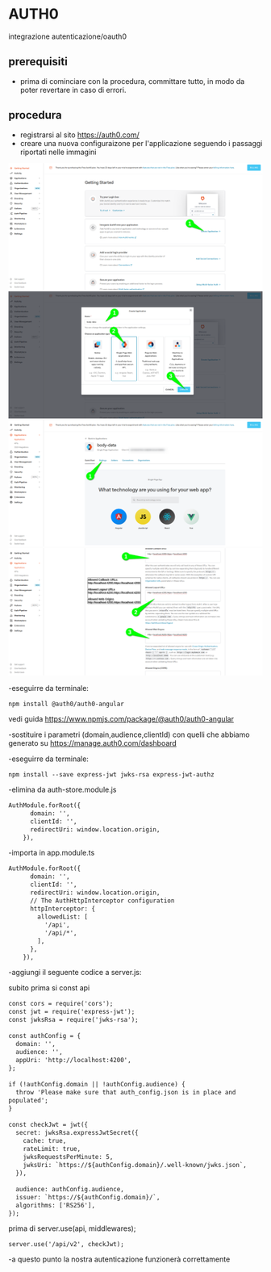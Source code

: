 # AUTH0

integrazione autenticazione/oauth0

## prerequisiti

- prima di cominciare con la procedura, committare tutto, in modo da poter revertare in caso di errori.

## procedura

- registrarsi al sito https://auth0.com/
- creare una nuova configuraizone per l'applicazione seguendo i passaggi riportati nelle immagini

![passaggio n.1](./img/01.png)
![passaggio n.2](./img/02.png)
![passaggio n.3](./img/03.png)
![passaggio n.4](./img/04.png)

-eseguirre da terminale:

```
npm install @auth0/auth0-angular
```

vedi guida https://www.npmjs.com/package/@auth0/auth0-angular

-sostituire i parametri (domain,audience,clientId) con quelli che abbiamo generato su https://manage.auth0.com/dashboard

-eseguirre da terminale:

```
npm install --save express-jwt jwks-rsa express-jwt-authz
```

-elimina da auth-store.module.js

```
AuthModule.forRoot({
      domain: '',
      clientId: '',
      redirectUri: window.location.origin,
    }),
```

-importa in app.module.ts

```
AuthModule.forRoot({
      domain: '',
      clientId: '',
      redirectUri: window.location.origin,
      // The AuthHttpInterceptor configuration
      httpInterceptor: {
        allowedList: [
          '/api',
          '/api/*',
        ],
      },
    }),
```

-aggiungi il seguente codice a server.js:

subito prima si const api

```
const cors = require('cors');
const jwt = require('express-jwt');
const jwksRsa = require('jwks-rsa');

const authConfig = {
  domain: '',
  audience: '',
  appUri: 'http://localhost:4200',
};

if (!authConfig.domain || !authConfig.audience) {
  throw 'Please make sure that auth_config.json is in place and populated';
}

const checkJwt = jwt({
  secret: jwksRsa.expressJwtSecret({
    cache: true,
    rateLimit: true,
    jwksRequestsPerMinute: 5,
    jwksUri: `https://${authConfig.domain}/.well-known/jwks.json`,
  }),

  audience: authConfig.audience,
  issuer: `https://${authConfig.domain}/`,
  algorithms: ['RS256'],
});
```

prima di server.use(api, middlewares);

```
server.use('/api/v2', checkJwt);
```

-a questo punto la nostra autenticazione funzionerà correttamente
